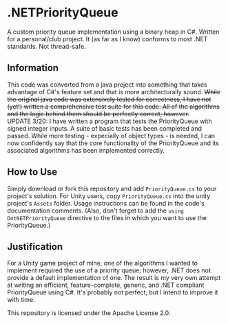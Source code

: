 # .NETPriorityQueue
 A custom priority queue implementation using a binary heap in C#. Written for a personal/club project. It (as far as I know) conforms to most .NET standards. Not thread-safe.

## Information
This code was converted from a java project into something that takes advantage of C#'s feature set and that is more architecturally sound. 
~~While the original java code was extensively tested for correctness, I have not (yet!) written a comprehensive test suite for this code. All of the algorithms and the logic behind them should be perfectly correct, however.~~  
UPDATE 3/20: I have written a program that tests the PriorityQueue with signed integer inputs. A suite of basic tests has been completed and passed. While more testing - expecially of object types - is needed, I can now confidently say that the core functionality of the PriorityQueue and its associated algorithms has been implemented correctly.

## How to Use
Simply download or fork this repository and add `PriorityQueue.cs` to your project's solution. For Unity users, copy `PriorityQueue.cs` into the unity project's `Assets` folder. Usage instructions can be found in the code's documentation comments. (Also, don't forget to add the `using DotNETPriorityQueue` directive to the files in which you want to use the PriorityQueue.)

## Justification
For a Unity game project of mine, one of the algorithms I wanted to implement required the use of a priority queue; however, .NET does not provide a default implementation of one. The result is my very own attempt at writing an efficient, feature-complete, generic, and .NET compliant PriorityQueue<T> using C#. It's probably not perfect, but I intend to improve it with time.  
 
 
 This repository is licensed under the Apache License 2.0.

